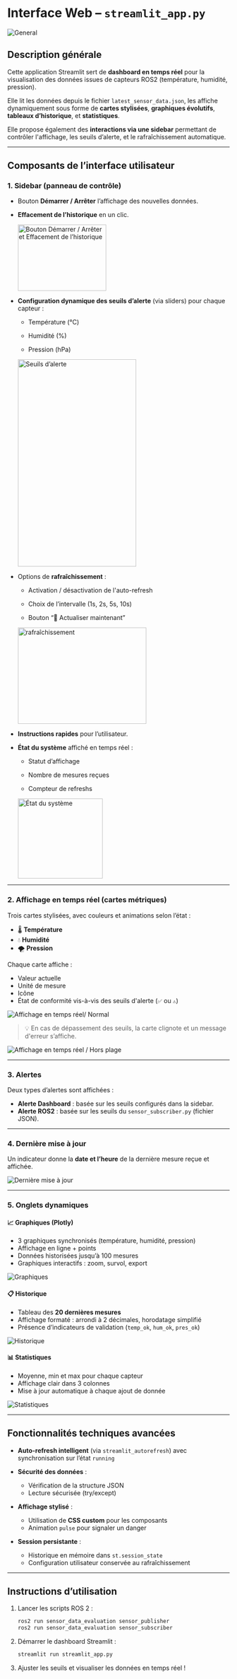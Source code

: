 # Interface Web – `streamlit_app.py`

<img src="/media/general.png" alt="General">

## Description générale

Cette application Streamlit sert de **dashboard en temps réel** pour la visualisation des données issues de capteurs ROS2 (température, humidité, pression).  

Elle lit les données depuis le fichier `latest_sensor_data.json`, les affiche dynamiquement sous forme de **cartes stylisées**, **graphiques évolutifs**, **tableaux d’historique**, et **statistiques**.  

Elle propose également des **interactions via une sidebar** permettant de contrôler l'affichage, les seuils d’alerte, et le rafraîchissement automatique.

---

## Composants de l’interface utilisateur

### 1. **Sidebar (panneau de contrôle)**

- Bouton **Démarrer / Arrêter** l’affichage des nouvelles données.
- **Effacement de l’historique** en un clic.

  <img src="/media/affichage_historique.png" alt="Bouton Démarrer / Arrêter et Effacement de l’historique" width="200" height="150">

  
- **Configuration dynamique des seuils d’alerte** (via sliders) pour chaque capteur :
  - Température (°C)
    
  - Humidité (%)
  - Pression (hPa)

  <img src="/media/seuil.png" alt="Seuils d’alerte" width="268" height="469">
  
- Options de **rafraîchissement** :
  - Activation / désactivation de l'auto-refresh
    
  - Choix de l’intervalle (1s, 2s, 5s, 10s)
  - Bouton “🔄 Actualiser maintenant”

  <img src="/media/actualisation.png" alt="rafraîchissement" width="291" height="218">
    
- **Instructions rapides** pour l’utilisateur.
- **État du système** affiché en temps réel :
  - Statut d’affichage
    
  - Nombre de mesures reçues
  - Compteur de refreshs

  <img src="/media/etat_systeme.png" alt="État du système" width="192" height="181">
---

### 2. **Affichage en temps réel (cartes métriques)**

Trois cartes stylisées, avec couleurs et animations selon l’état :
- 🌡️ **Température**
- 💧 **Humidité**
- 🌪️ **Pression**

Chaque carte affiche :
- Valeur actuelle
- Unité de mesure
- Icône
- État de conformité vis-à-vis des seuils d'alerte (`✅` ou `⚠️`)

![Affichage en temps réel/ Normal](/media/dash_normal.png)
  
> 💡 En cas de dépassement des seuils, la carte clignote et un message d'erreur s’affiche.

![Affichage en temps réel / Hors plage](/media/dash_pb.png)

---

### 3. **Alertes**

Deux types d’alertes sont affichées :
- **Alerte Dashboard** : basée sur les seuils configurés dans la sidebar.
- **Alerte ROS2** : basée sur les seuils du `sensor_subscriber.py` (fichier JSON).

---

### 4. **Dernière mise à jour**

Un indicateur donne la **date et l’heure** de la dernière mesure reçue et affichée.

![Dernière mise à jour](/media/update_time.png)

---

### 5. **Onglets dynamiques**

#### 📈 **Graphiques (Plotly)**
- 3 graphiques synchronisés (température, humidité, pression)
- Affichage en ligne + points
- Données historisées jusqu’à 100 mesures
- Graphiques interactifs : zoom, survol, export

![Graphiques](/media/plotly.png)

#### 📋 **Historique**
- Tableau des **20 dernières mesures**
- Affichage formaté : arrondi à 2 décimales, horodatage simplifié
- Présence d’indicateurs de validation (`temp_ok`, `hum_ok`, `pres_ok`)

![Historique](/media/history_20.png)

#### 📊 **Statistiques**
- Moyenne, min et max pour chaque capteur
- Affichage clair dans 3 colonnes
- Mise à jour automatique à chaque ajout de donnée

![Statistiques](/media/stat.png)

---

## Fonctionnalités techniques avancées

- **Auto-refresh intelligent** (via `streamlit_autorefresh`) avec synchronisation sur l’état `running`
  
- **Sécurité des données** :
  - Vérification de la structure JSON
  - Lecture sécurisée (try/except)
- **Affichage stylisé** :
  - Utilisation de **CSS custom** pour les composants
  - Animation `pulse` pour signaler un danger
- **Session persistante** :
  - Historique en mémoire dans `st.session_state`
  - Configuration utilisateur conservée au rafraîchissement

---

## Instructions d’utilisation

1. Lancer les scripts ROS 2 :
   ```bash
   ros2 run sensor_data_evaluation sensor_publisher
   ros2 run sensor_data_evaluation sensor_subscriber
   ```

2. Démarrer le dashboard Streamlit :
   ```bash
   streamlit run streamlit_app.py
   ```

3. Ajuster les seuils et visualiser les données en temps réel !
